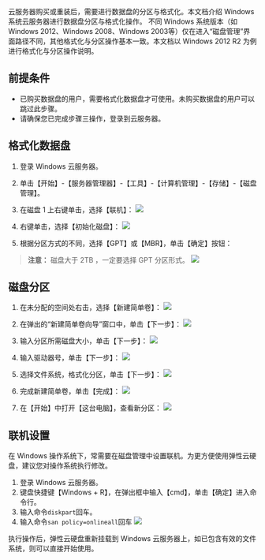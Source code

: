
云服务器购买或重装后，需要进行数据盘的分区与格式化。本文档介绍 Windows 系统云服务器进行数据盘分区与格式化操作。
不同 Windows 系统版本（如 Windows 2012、Windows 2008、Windows 2003等）仅在进入“磁盘管理”界面路径不同，其他格式化与分区操作基本一致。本文档以 Windows 2012 R2 为例进行格式化与分区操作说明。

## 前提条件
 - 已购买数据盘的用户，需要格式化数据盘才可使用。未购买数据盘的用户可以跳过此步骤。
 - 请确保您已完成步骤三操作，登录到云服务器。

## 格式化数据盘

 1. 登录 Windows 云服务器。

 2. 单击【开始】-【服务器管理器】-【工具】-【计算机管理】-【存储】-【磁盘管理】。

 3. 在磁盘 1 上右键单击，选择【联机】：
	![](http://imgcache.tce.fsphere.cn/image/mc.qcloudimg.com/static/img/1217193557509925a622dcdb81aa2e35/image.png)

 4. 右键单击，选择【初始化磁盘】：
	![](http://imgcache.tce.fsphere.cn/image/mc.qcloudimg.com/static/img/94ab92867d77ea69bc803a0b20f2b941/image.png)

 5. 根据分区方式的不同，选择【GPT】或【MBR】，单击【确定】按钮：
 > **注意：**
 > 磁盘大于 2TB ，一定要选择 GPT 分区形式。
	![](http://imgcache.tce.fsphere.cn/image/mc.qcloudimg.com/static/img/1f7b0f72767193cfa662e188c86cf31b/image.png)

## 磁盘分区

 1. 在未分配的空间处右击，选择【新建简单卷】：
	![](http://imgcache.tce.fsphere.cn/image/mc.qcloudimg.com/static/img/a6ca720af2082d7a470ece17a8e13f5d/image.png)
	
 2. 在弹出的“新建简单卷向导”窗口中，单击【下一步】：
	![](http://imgcache.tce.fsphere.cn/image/mc.qcloudimg.com/static/img/10fdcd70b510a57919c6a40cf43452a7/image.png)
	
 3. 输入分区所需磁盘大小，单击【下一步】：
	![](http://imgcache.tce.fsphere.cn/image/mc.qcloudimg.com/static/img/05c8d1425a0208597b1d2c75a9c811b6/image.png)
	
 4. 输入驱动器号，单击【下一步】：
	![](http://imgcache.tce.fsphere.cn/image/mc.qcloudimg.com/static/img/737ed569049ad617715efb06fe44e7b2/image.png)
	
 5. 选择文件系统，格式化分区，单击【下一步】：
	![](http://imgcache.tce.fsphere.cn/image/mc.qcloudimg.com/static/img/896cb3f2705fb9fcd04c236b8fb9ec59/image.png)
	
 6. 完成新建简单卷，单击【完成】：
	![](http://imgcache.tce.fsphere.cn/image/mc.qcloudimg.com/static/img/1e257b9c76d80f30b34f612496b8007b/image.png)
	
 7. 在【开始】中打开【这台电脑】，查看新分区：
	![](http://imgcache.tce.fsphere.cn/image/mc.qcloudimg.com/static/img/1cbb4ad1c3c01852a00a1415526a3e12/image.png)

## 联机设置
在 Windows 操作系统下，常需要在磁盘管理中设置联机。为更方便使用弹性云硬盘，建议您对操作系统执行修改。
 1. 登录 Windows 云服务器。
 2. 键盘快捷键【Windows + R】，在弹出框中输入【cmd】，单击【确定】进入命令行。
 3. 输入命令`diskpart`回车。
 4. 输入命令`san policy=onlineall`回车
 ![](http://imgcache.tce.fsphere.cn/image/mc.qcloudimg.com/static/img/d0b5082e73aad74d104980fbe74fe6dd/image.png)

执行操作后，弹性云硬盘重新挂载到 Windows 云服务器上，如已包含有效的文件系统，则可以直接开始使用。

